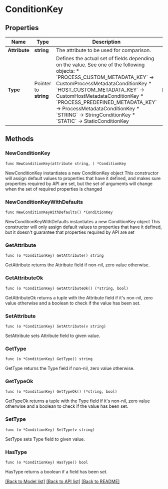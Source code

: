 # ConditionKey

## Properties

Name | Type | Description | Notes
------------ | ------------- | ------------- | -------------
**Attribute** | **string** | The attribute to be used for comparison. | 
**Type** | Pointer to **string** | Defines the actual set of fields depending on the value. See one of the following objects:   * &#x60;PROCESS_CUSTOM_METADATA_KEY&#x60; -&gt; CustomProcessMetadataConditionKey  * &#x60;HOST_CUSTOM_METADATA_KEY&#x60; -&gt; CustomHostMetadataConditionKey  * &#x60;PROCESS_PREDEFINED_METADATA_KEY&#x60; -&gt; ProcessMetadataConditionKey  * &#x60;STRING&#x60; -&gt; StringConditionKey  * &#x60;STATIC&#x60; -&gt; StaticConditionKey   | [optional] 

## Methods

### NewConditionKey

`func NewConditionKey(attribute string, ) *ConditionKey`

NewConditionKey instantiates a new ConditionKey object
This constructor will assign default values to properties that have it defined,
and makes sure properties required by API are set, but the set of arguments
will change when the set of required properties is changed

### NewConditionKeyWithDefaults

`func NewConditionKeyWithDefaults() *ConditionKey`

NewConditionKeyWithDefaults instantiates a new ConditionKey object
This constructor will only assign default values to properties that have it defined,
but it doesn't guarantee that properties required by API are set

### GetAttribute

`func (o *ConditionKey) GetAttribute() string`

GetAttribute returns the Attribute field if non-nil, zero value otherwise.

### GetAttributeOk

`func (o *ConditionKey) GetAttributeOk() (*string, bool)`

GetAttributeOk returns a tuple with the Attribute field if it's non-nil, zero value otherwise
and a boolean to check if the value has been set.

### SetAttribute

`func (o *ConditionKey) SetAttribute(v string)`

SetAttribute sets Attribute field to given value.


### GetType

`func (o *ConditionKey) GetType() string`

GetType returns the Type field if non-nil, zero value otherwise.

### GetTypeOk

`func (o *ConditionKey) GetTypeOk() (*string, bool)`

GetTypeOk returns a tuple with the Type field if it's non-nil, zero value otherwise
and a boolean to check if the value has been set.

### SetType

`func (o *ConditionKey) SetType(v string)`

SetType sets Type field to given value.

### HasType

`func (o *ConditionKey) HasType() bool`

HasType returns a boolean if a field has been set.


[[Back to Model list]](../README.md#documentation-for-models) [[Back to API list]](../README.md#documentation-for-api-endpoints) [[Back to README]](../README.md)



